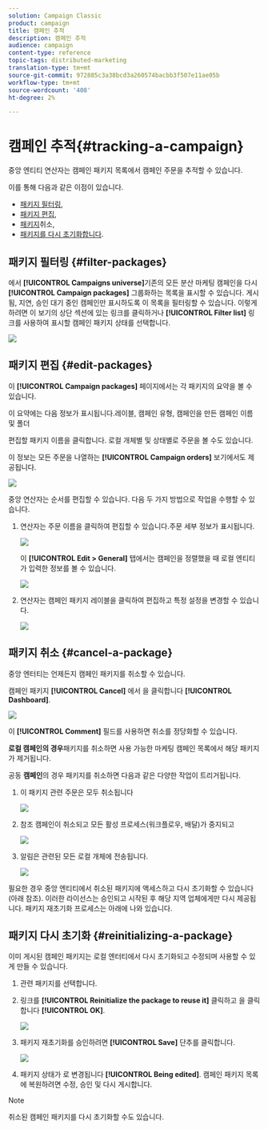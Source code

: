 ```yaml
---
solution: Campaign Classic
product: campaign
title: 캠페인 추적
description: 캠페인 추적
audience: campaign
content-type: reference
topic-tags: distributed-marketing
translation-type: tm+mt
source-git-commit: 972885c3a38bcd3a260574bacbb3f507e11ae05b
workflow-type: tm+mt
source-wordcount: '408'
ht-degree: 2%

---
```



# 캠페인 추적{#tracking-a-campaign}

중앙 엔티티 연산자는 캠페인 패키지 목록에서 캠페인 주문을 추적할 수 있습니다.

이를 통해 다음과 같은 이점이 있습니다.

* [패키지 필터링](#filter-packages),
* [패키지 편집](#edit-packages),
* [패키지](#cancel-a-package)취소,
* [패키지를 다시 초기화합니다](#reinitializing-a-package).

## 패키지 필터링 {#filter-packages}

에서 **[!UICONTROL Campaigns universe]**&#x200B;기존의 모든 분산 마케팅 캠페인을 다시 **[!UICONTROL Campaign packages]** 그룹화하는 목록을 표시할 수 있습니다. 게시됨, 지연, 승인 대기 중인 캠페인만 표시하도록 이 목록을 필터링할 수 있습니다. 이렇게 하려면 이 보기의 상단 섹션에 있는 링크를 클릭하거나 **[!UICONTROL Filter list]** 링크를 사용하여 표시할 캠페인 패키지 상태를 선택합니다.

![](assets/mkg_dist_catalog_filter.png)

## 패키지 편집 {#edit-packages}

이 **[!UICONTROL Campaign packages]** 페이지에서는 각 패키지의 요약을 볼 수 있습니다.

이 요약에는 다음 정보가 표시됩니다.레이블, 캠페인 유형, 캠페인을 만든 캠페인 이름 및 폴더

편집할 패키지 이름을 클릭합니다. 로컬 개체별 및 상태별로 주문을 볼 수도 있습니다.

이 정보는 모든 주문을 나열하는 **[!UICONTROL Campaign orders]** 보기에서도 제공됩니다.

![](assets/mkg_dist_catalog_op_command_details.png)

중앙 연산자는 순서를 편집할 수 있습니다. 다음 두 가지 방법으로 작업을 수행할 수 있습니다.

1. 연산자는 주문 이름을 클릭하여 편집할 수 있습니다.주문 세부 정보가 표시됩니다.

   ![](assets/mkg_dist_catalog_op_command_edit1.png)

   이 **[!UICONTROL Edit > General]** 탭에서는 캠페인을 정렬했을 때 로컬 엔티티가 입력한 정보를 볼 수 있습니다.

   ![](assets/mkg_dist_catalog_op_command_edit1a.png)

1. 연산자는 캠페인 패키지 레이블을 클릭하여 편집하고 특정 설정을 변경할 수 있습니다.

   ![](assets/mkg_dist_catalog_op_command_edit2.png)

## 패키지 취소 {#cancel-a-package}

중앙 엔터티는 언제든지 캠페인 패키지를 취소할 수 있습니다.

캠페인 패키지 **[!UICONTROL Cancel]** 에서 을 클릭합니다 **[!UICONTROL Dashboard]**.

![](assets/mkg_dist_cancel_op_from_dashboard.png)

이 **[!UICONTROL Comment]** 필드를 사용하면 취소를 정당화할 수 있습니다.

**로컬 캠페인의 경우**&#x200B;패키지를 취소하면 사용 가능한 마케팅 캠페인 목록에서 해당 패키지가 제거됩니다.

공동 **캠페인**&#x200B;의 경우 패키지를 취소하면 다음과 같은 다양한 작업이 트리거됩니다.

1. 이 패키지 관련 주문은 모두 취소됩니다

   ![](assets/mkg_dist_mutual_op_cancelled.png)

1. 참조 캠페인이 취소되고 모든 활성 프로세스(워크플로우, 배달)가 중지되고

   ![](assets/mkg_dist_mutual_op_cancelled1.png)

1. 알림은 관련된 모든 로컬 개체에 전송됩니다.

   ![](assets/mkg_dist_mutual_op_cancelled2.png)

필요한 경우 중앙 엔티티에서 취소된 패키지에 액세스하고 다시 초기화할 수 있습니다(아래 참조). 이러한 라이선스는 승인되고 시작된 후 해당 지역 업체에게만 다시 제공됩니다. 패키지 재초기화 프로세스는 아래에 나와 있습니다.

## 패키지 다시 초기화 {#reinitializing-a-package}

이미 게시된 캠페인 패키지는 로컬 엔터티에서 다시 초기화되고 수정되며 사용할 수 있게 만들 수 있습니다.

1. 관련 패키지를 선택합니다.
1. 링크를 **[!UICONTROL Reinitialize the package to reuse it]** 클릭하고 을 클릭합니다 **[!UICONTROL OK]**.

   ![](assets/mkg_dist_mutual_op_reinit.png)

1. 패키지 재초기화를 승인하려면 **[!UICONTROL Save]** 단추를 클릭합니다.

   ![](assets/mkg_dist_mutual_op_reinit2.png)

1. 패키지 상태가 로 변경됩니다 **[!UICONTROL Being edited]**. 캠페인 패키지 목록에 복원하려면 수정, 승인 및 다시 게시합니다.

>[!NOTE]
>
>취소된 캠페인 패키지를 다시 초기화할 수도 있습니다.

